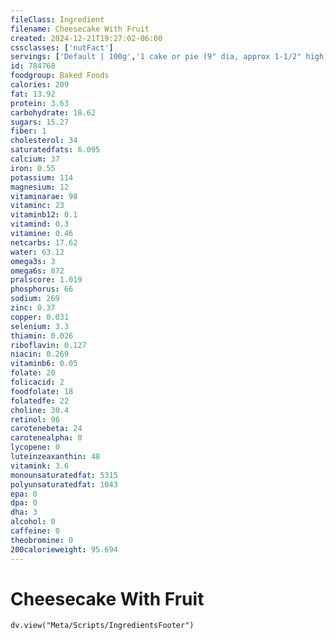 ```yaml
---
fileClass: Ingredient
filename: Cheesecake With Fruit
created: 2024-12-21T19:27:02-06:00
cssclasses: ['nutFact']
servings: ['Default | 100g','1 cake or pie (9" dia, approx 1-1/2" high) | 1704','1 cake (8" dia, 2" high) | 1346','1 piece (1/12 of 9" dia) | 142','1 cubic inch | 13','1 cup | 189']
id: 784768
foodgroup: Baked Foods
calories: 209
fat: 13.92
protein: 3.63
carbohydrate: 18.62
sugars: 15.27
fiber: 1
cholesterol: 34
saturatedfats: 6.095
calcium: 37
iron: 0.55
potassium: 114
magnesium: 12
vitaminarae: 98
vitaminc: 23
vitaminb12: 0.1
vitamind: 0.3
vitamine: 0.46
netcarbs: 17.62
water: 63.12
omega3s: 3
omega6s: 872
pralscore: 1.019
phosphorus: 66
sodium: 269
zinc: 0.37
copper: 0.031
selenium: 3.3
thiamin: 0.026
riboflavin: 0.127
niacin: 0.269
vitaminb6: 0.05
folate: 20
folicacid: 2
foodfolate: 18
folatedfe: 22
choline: 30.4
retinol: 96
carotenebeta: 24
carotenealpha: 0
lycopene: 0
luteinzeaxanthin: 48
vitamink: 3.6
monounsaturatedfat: 5315
polyunsaturatedfat: 1043
epa: 0
dpa: 0
dha: 3
alcohol: 0
caffeine: 0
theobromine: 0
200calorieweight: 95.694
---
```


# Cheesecake With Fruit

```dataviewjs
dv.view("Meta/Scripts/IngredientsFooter")
```